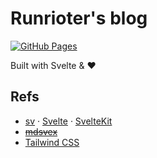 # Runrioter's blog

[![GitHub Pages](https://github.com/Runrioter/blog/actions/workflows/gh-deploy.yml/badge.svg)](https://github.com/Runrioter/blog/actions/workflows/gh-deploy.yml)

Built with Svelte & ❤️

## Refs

- [sv](https://github.com/sveltejs/cli) · [Svelte](https://svelte.dev/docs/svelte/overview) · [SvelteKit](https://svelte.dev/docs/kit/introduction)
- ~~[mdsvex](https://mdsvex.pngwn.io/docs)~~
- [Tailwind CSS](https://tailwindcss.com/docs/installation/framework-guides/sveltekit)
